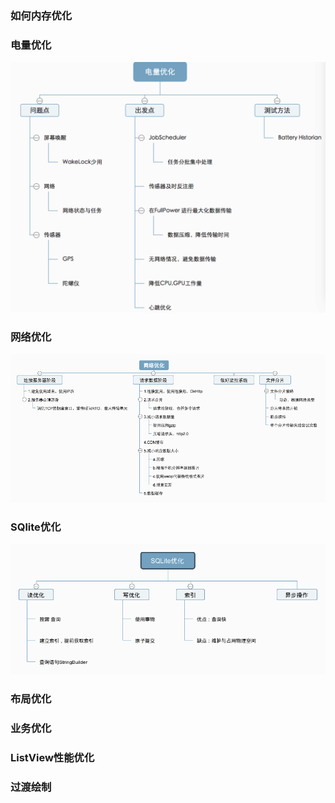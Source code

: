 
### 如何内存优化

###   电量优化
![](https://raw.githubusercontent.com/easternHong/Pictures/master/opt/power_opt.png)

###   网络优化
![](https://raw.githubusercontent.com/easternHong/Pictures/master/opt/net_opt.png)

###   SQlite优化
![](https://raw.githubusercontent.com/easternHong/Pictures/master/opt/sqlite_opt.png)
### 布局优化

### 业务优化

### ListView性能优化

###  过渡绘制
